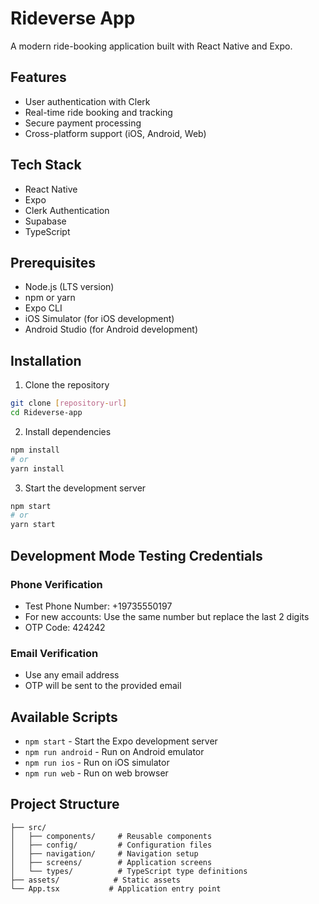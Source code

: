# Rideverse App

A modern ride-booking application built with React Native and Expo.

## Features

- User authentication with Clerk
- Real-time ride booking and tracking
- Secure payment processing
- Cross-platform support (iOS, Android, Web)

## Tech Stack

- React Native
- Expo
- Clerk Authentication
- Supabase
- TypeScript

## Prerequisites

- Node.js (LTS version)
- npm or yarn
- Expo CLI
- iOS Simulator (for iOS development)
- Android Studio (for Android development)

## Installation

1. Clone the repository

```bash
git clone [repository-url]
cd Rideverse-app
```

2. Install dependencies

```bash
npm install
# or
yarn install
```

3. Start the development server

```bash
npm start
# or
yarn start
```

## Development Mode Testing Credentials

### Phone Verification

- Test Phone Number: +19735550197
- For new accounts: Use the same number but replace the last 2 digits
- OTP Code: 424242

### Email Verification

- Use any email address
- OTP will be sent to the provided email

## Available Scripts

- `npm start` - Start the Expo development server
- `npm run android` - Run on Android emulator
- `npm run ios` - Run on iOS simulator
- `npm run web` - Run on web browser

## Project Structure

```
├── src/
│   ├── components/     # Reusable components
│   ├── config/         # Configuration files
│   ├── navigation/     # Navigation setup
│   ├── screens/        # Application screens
│   └── types/          # TypeScript type definitions
├── assets/            # Static assets
└── App.tsx           # Application entry point
```
